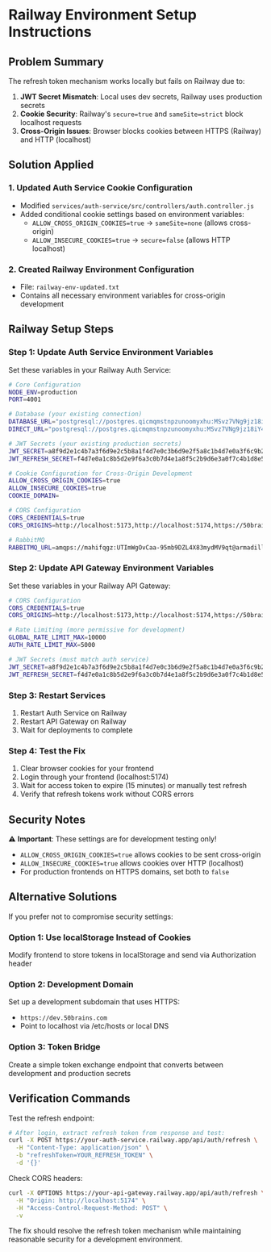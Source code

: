 # Railway Environment Setup Instructions

## Problem Summary
The refresh token mechanism works locally but fails on Railway due to:
1. **JWT Secret Mismatch**: Local uses dev secrets, Railway uses production secrets
2. **Cookie Security**: Railway's `secure=true` and `sameSite=strict` block localhost requests
3. **Cross-Origin Issues**: Browser blocks cookies between HTTPS (Railway) and HTTP (localhost)

## Solution Applied

### 1. Updated Auth Service Cookie Configuration
- Modified `services/auth-service/src/controllers/auth.controller.js`
- Added conditional cookie settings based on environment variables:
  - `ALLOW_CROSS_ORIGIN_COOKIES=true` → `sameSite=none` (allows cross-origin)
  - `ALLOW_INSECURE_COOKIES=true` → `secure=false` (allows HTTP localhost)

### 2. Created Railway Environment Configuration
- File: `railway-env-updated.txt`
- Contains all necessary environment variables for cross-origin development

## Railway Setup Steps

### Step 1: Update Auth Service Environment Variables
Set these variables in your Railway Auth Service:

```bash
# Core Configuration
NODE_ENV=production
PORT=4001

# Database (your existing connection)
DATABASE_URL="postgresql://postgres.qicmqmstnpzunoomyxhu:MSvz7VNg9jz18iY4@aws-1-ap-south-1.pooler.supabase.com:6543/postgres?pgbouncer=true"
DIRECT_URL="postgresql://postgres.qicmqmstnpzunoomyxhu:MSvz7VNg9jz18iY4@aws-1-ap-south-1.pooler.supabase.com:5432/postgres"

# JWT Secrets (your existing production secrets)
JWT_SECRET=a8f9d2e1c4b7a3f6d9e2c5b8a1f4d7e0c3b6d9e2f5a8c1b4d7e0a3f6c9b2e5a8
JWT_REFRESH_SECRET=f4d7e0a1c8b5d2e9f6a3c0b7d4e1a8f5c2b9d6e3a0f7c4b1d8e5a2b9c6d3e0f7

# Cookie Configuration for Cross-Origin Development
ALLOW_CROSS_ORIGIN_COOKIES=true
ALLOW_INSECURE_COOKIES=true
COOKIE_DOMAIN=

# CORS Configuration
CORS_CREDENTIALS=true
CORS_ORIGINS=http://localhost:5173,http://localhost:5174,https://50brains.vercel.app

# RabbitMQ
RABBITMQ_URL=amqps://mahifqgz:UTImWgOvCaa-95mb9DZL4X83mydMV9qt@armadillo.rmq.cloudamqp.com/mahifqgz
```

### Step 2: Update API Gateway Environment Variables
Set these variables in your Railway API Gateway:

```bash
# CORS Configuration
CORS_CREDENTIALS=true
CORS_ORIGINS=http://localhost:5173,http://localhost:5174,https://50brains.vercel.app,https://50brains.com,https://www.50brains.com,https://app.50brains.com

# Rate Limiting (more permissive for development)
GLOBAL_RATE_LIMIT_MAX=10000
AUTH_RATE_LIMIT_MAX=5000

# JWT Secrets (must match auth service)
JWT_SECRET=a8f9d2e1c4b7a3f6d9e2c5b8a1f4d7e0c3b6d9e2f5a8c1b4d7e0a3f6c9b2e5a8
JWT_REFRESH_SECRET=f4d7e0a1c8b5d2e9f6a3c0b7d4e1a8f5c2b9d6e3a0f7c4b1d8e5a2b9c6d3e0f7
```

### Step 3: Restart Services
1. Restart Auth Service on Railway
2. Restart API Gateway on Railway
3. Wait for deployments to complete

### Step 4: Test the Fix
1. Clear browser cookies for your frontend
2. Login through your frontend (localhost:5174)
3. Wait for access token to expire (15 minutes) or manually test refresh
4. Verify that refresh tokens work without CORS errors

## Security Notes

⚠️ **Important**: These settings are for development testing only!

- `ALLOW_CROSS_ORIGIN_COOKIES=true` allows cookies to be sent cross-origin
- `ALLOW_INSECURE_COOKIES=true` allows cookies over HTTP (localhost)
- For production frontends on HTTPS domains, set both to `false`

## Alternative Solutions

If you prefer not to compromise security settings:

### Option 1: Use localStorage Instead of Cookies
Modify frontend to store tokens in localStorage and send via Authorization header

### Option 2: Development Domain
Set up a development subdomain that uses HTTPS:
- `https://dev.50brains.com` 
- Point to localhost via /etc/hosts or local DNS

### Option 3: Token Bridge
Create a simple token exchange endpoint that converts between development and production secrets

## Verification Commands

Test the refresh endpoint:
```bash
# After login, extract refresh token from response and test:
curl -X POST https://your-auth-service.railway.app/api/auth/refresh \
  -H "Content-Type: application/json" \
  -b "refreshToken=YOUR_REFRESH_TOKEN" \
  -d '{}'
```

Check CORS headers:
```bash
curl -X OPTIONS https://your-api-gateway.railway.app/api/auth/refresh \
  -H "Origin: http://localhost:5174" \
  -H "Access-Control-Request-Method: POST" \
  -v
```

The fix should resolve the refresh token mechanism while maintaining reasonable security for a development environment.